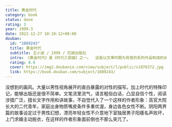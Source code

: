 ```yaml
---
title: 黄金时代
category: book
status: done
rating: 3
year: 1999-3
date: 2022-12-27 10:10:12+08:00
douban:
  id: "1089243"
  title: 黄金时代
  subtitle: 王小波 / 1999 / 花城出版社
  intro: 《黄金时代》是《时代三部曲》之一。  这是以文革时期为背景的系列作品构成的长篇。发生“文化大革命”的二十世纪六七十年代，正是我们国家和民族的灾难年代。那时，知识分子群体无能为力而极“左”政治泛滥横行。作为倍受歧视的知识分子，往往丧失了自我意志和个人尊严。在这组系列作品里面，名叫“王二”的男主人公处于恐怖和荒谬的环境，遭到各种不公正待遇，但他却摆脱了传统文化人的悲愤心态，创造出一种反抗和超越的方式：既然不能证明自己无辜，便倾向于证明自己不无辜。于是他以性爱作为对抗外部世界的最后据点，将性爱表现得既放浪形骸又纯
  rating: 8.9
  cover: https://img2.doubanio.com/view/subject/l/public/s1076372.jpg
  link: https://book.douban.com/subject/1089243/
---
```


没想到的画风。大量以男性视角展开的直白暴露的对性的描写。加上时代的特殊印记，能够出版还是很不简单。文笔流里流气，语言粗俗白话，凸显自信个性，阅读涉猎广泛，擅长文字作用和讲故事，不自觉代入了一个这样的作者形象：高官大院长大的二代青年，家庭出身物质嘴皮条件多重优渥，身边各色女性不断。阴阳两界篇的故事设定过于男性幻想，漂亮年轻女性不介意地下室独居男子阳痿名声败坏，上门求婚主动脱衣，在这样的作者形象面前倒也不那么突兀了。
